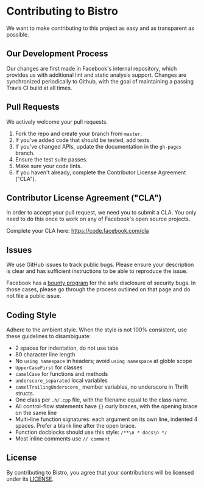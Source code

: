 # Contributing to Bistro

We want to make contributing to this project as easy and as transparent as
possible.

## Our Development Process

Our changes are first made in Facebook's internal repository, which provides
us with additional lint and static analysis support.  Changes are
synchronized periodically to Github, with the goal of maintaining a passing
Travis CI build at all times.

## Pull Requests

We actively welcome your pull requests.
1. Fork the repo and create your branch from `master`.
2. If you've added code that should be tested, add tests.
3. If you've changed APIs, update the documentation in the `gh-pages` branch.
4. Ensure the test suite passes.
5. Make sure your code lints.
6. If you haven't already, complete the Contributor License Agreement ("CLA").

## Contributor License Agreement ("CLA")

In order to accept your pull request, we need you to submit a CLA. You only need
to do this once to work on any of Facebook's open source projects.

Complete your CLA here: <https://code.facebook.com/cla>

## Issues

We use GitHub issues to track public bugs. Please ensure your description is
clear and has sufficient instructions to be able to reproduce the issue.

Facebook has a [bounty program](https://www.facebook.com/whitehat/) for the
safe disclosure of security bugs.  In those cases, please go through the
process outlined on that page and do not file a public issue.

## Coding Style

Adhere to the ambient style. When the style is not 100% consistent, use
these guidelines to disambiguate:

* 2 spaces for indentation, do not use tabs
* 80 character line length
* No `using namespace` in headers; avoid `using namespace` at globle scope
* `UpperCaseFirst` for classes
* `camelCase` for functions and methods
* `underscore_separated` local variables
* `camelTrailingUnderscore_` member variables, no underscore in Thrift structs.
* One class per `.h/.cpp` file, with the filename equal to the class name.
* All control-flow statements have `{}` curly braces, with the opening brace
  on the same line
* Multi-line function signatures: each argument on its own line, indented 4
  spaces. Prefer a blank line after the open brace.
* Function docblocks should use this style: `/**\n * docs\n */`
* Most inline comments use `// comment`

## License

By contributing to Bistro, you agree that your contributions will be
licensed under its [LICENSE](LICENSE).

